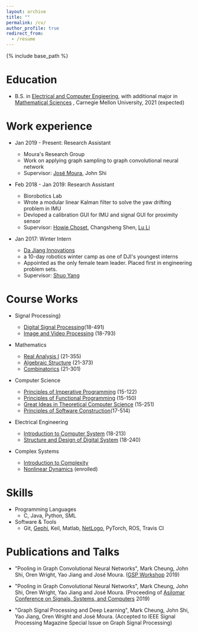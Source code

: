 ```yaml
---
layout: archive
title: ""
permalink: /cv/
author_profile: true
redirect_from:
  - /resume
---
```


{% include base_path %}

Education
======
* B.S. in [Electrical and Computer Engieering](https://www.ece.cmu.edu/academics/bs-in-ece/academic-guide.html), with additional major in [Mathematical Sciences](http://coursecatalog.web.cmu.edu/schools-colleges/melloncollegeofscience/departmentofmathematicalsciences/#curriculatext) , Carnegie Mellon University, 2021 (expected)

Work experience
======
* Jan 2019 - Present: Research Assistant
  * Moura's Research Group
  * Work on applying graph sampling to graph convolutional neural network
  * Supervisor: [José Moura]((https://users.ece.cmu.edu/~moura/)), John Shi

* Feb 2018 - Jan 2019: Research Assistant
  * Biorobotics Lab
  * Wrote a modular linear Kalman filter to solve the yaw drifting problem in IMU
  * Devloped a calibration GUI for IMU and signal GUI for proximity sensor
  * Supervisor: [Howie Choset](https://www.ri.cmu.edu/ri-faculty/howie-choset/), Changsheng Shen, [Lu Li](https://www.ri.cmu.edu/ri-people/lu-li/)

* Jan 2017: Winter Intern
    * [Da Jiang Innovations](https://en.wikipedia.org/wiki/DJI_(company))
    * a 10-day robotics winter camp as one of DJI's youngest interns
    * Appointed as the only female team leader. Placed first in engineering problem sets.
    * Supervisor: [Shuo Yang](https://www.linkedin.com/in/shuo-yang-28414660/)

Course Works
======
* Signal Processing}
    * [Digital Signal Processing](http://course.ece.cmu.edu/~ece491/)(18-491)
    * [Image and Video Processing](https://courses.ece.cmu.edu/18793) (18-793)

* Mathematics
    * [Real Analysis I](http://coursecatalog.web.cmu.edu/schools-colleges/melloncollegeofscience/departmentofmathematicalsciences/courses/) (21-355)
    * [Algebraic Structure](https://www.math.cmu.edu/~abernsht/teaching/Fall2019/21-373/) (21-373)
    * [Combinatorics](http://coursecatalog.web.cmu.edu/schools-colleges/melloncollegeofscience/departmentofmathematicalsciences/courses/) (21-301)

* Computer Science
    * [Principles of Imperative Programming](http://www.cs.cmu.edu/~iliano/courses/18S-CMU-CS122/syllabus.shtml) (15-122)
    * [Principles of Functional Programming](http://www.cs.cmu.edu/~15150/) (15-150)
    * [Great Ideas in Theoretical Computer Science](http://www.cs.cmu.edu/~15251/) (15-251)
    * [Principles of Software Construction](https://www.cs.cmu.edu/~charlie/courses/17-214/2018-fall/)(17-514)

* Electrical Engineering
    * [Introduction to Computer System](http://www.cs.cmu.edu/afs/cs/academic/class/15213-f18/www/) (18-213)
    * [Structure and Design of Digital System](https://courses.ece.cmu.edu/18240) (18-240) 

* Complex Systems
    * [Introduction to Complexity](https://www.santafe.edu/engage/learn/courses/introduction-complexity)
    * [Nonlinear Dynamics](https://www.santafe.edu/engage/learn/courses/nonlinear-dynamics-mathematical-and-computational-) (enrolled)
  
Skills
======
* Programming Languages
    * C, Java, Python, SML 
* Software & Tools
    * Git, [Gephi](https://gephi.org/), Keil, Matlab, [NetLogo](https://ccl.northwestern.edu/netlogo/), PyTorch, ROS, Travis CI


Publications and Talks
======
* "Pooling in Graph Convolutional Neural Networks", Mark Cheung, John Shi, Oren Wright, Yao Jiang and José Moura. ([GSP Workshop](http://www.gspworkshop.org/) 2019)

* "Pooling in Graph Convolutional Neural Networks", Mark Cheung, John Shi, Oren Wright, Yao Jiang and José  Moura. (Proceeding of [Asilomar Conference on Signals, Systems, and Computers](https://www.asilomarsscconf.org/) 2019)

* "Graph Signal Processing and Deep Learning", Mark Cheung, John Shi, Yao Jiang, Oren Wright and José Moura. (Accepted to IEEE Signal Processing Magazine Special Issue on Graph Signal Processing)
  

